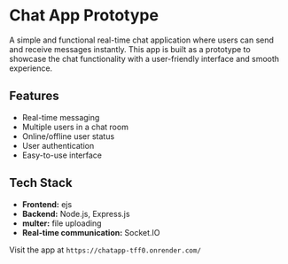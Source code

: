 # Chat App Prototype

A simple and functional real-time chat application where users can send and receive messages instantly.
This app is built as a prototype to showcase the chat functionality with a user-friendly interface and smooth experience.
## Features
- Real-time messaging
- Multiple users in a chat room
- Online/offline user status
- User authentication
- Easy-to-use interface
## Tech Stack
- **Frontend:** ejs
- **Backend:** Node.js, Express.js
- **multer:** file uploading
- **Real-time communication:** Socket.IO


 Visit the app at `https://chatapp-tff0.onrender.com/`
